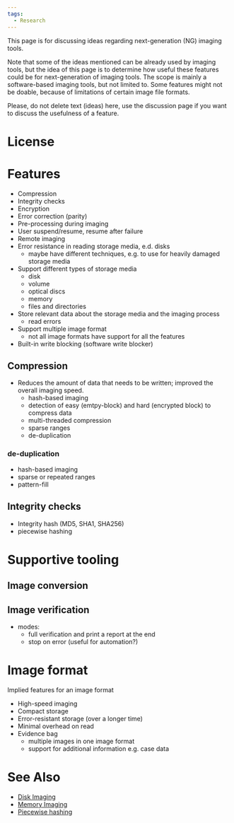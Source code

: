```yaml
---
tags:
  - Research
---
```

This page is for discussing ideas regarding next-generation (NG) imaging
tools.

Note that some of the ideas mentioned can be already used by imaging
tools, but the idea of this page is to determine how useful these
features could be for next-generation of imaging tools. The scope is
mainly a software-based imaging tools, but not limited to. Some features
might not be doable, because of limitations of certain image file
formats.

Please, do not delete text (ideas) here, use the discussion page if you
want to discuss the usefulness of a feature.

# License

# Features

- Compression
- Integrity checks
- Encryption
- Error correction (parity)
- Pre-processing during imaging
- User suspend/resume, resume after failure
- Remote imaging
- Error resistance in reading storage media, e.d. disks
  - maybe have different techniques, e.g. to use for heavily damaged
    storage media
- Support different types of storage media
  - disk
  - volume
  - optical discs
  - memory
  - files and directories
- Store relevant data about the storage media and the imaging process
  - read errors
- Support multiple image format
  - not all image formats have support for all the features
- Built-in write blocking (software write blocker)

## Compression

- Reduces the amount of data that needs to be written; improved the
  overall imaging speed.
  - hash-based imaging
  - detection of easy (emtpy-block) and hard (encrypted block) to
    compress data
  - multi-threaded compression
  - sparse ranges
  - de-duplication

### de-duplication

- hash-based imaging
- sparse or repeated ranges
- pattern-fill

## Integrity checks

- Integrity hash (MD5, SHA1, SHA256)
- piecewise hashing

# Supportive tooling

## Image conversion

## Image verification

- modes:
  - full verification and print a report at the end
  - stop on error (useful for automation?)

# Image format

Implied features for an image format

- High-speed imaging
- Compact storage
- Error-resistant storage (over a longer time)
- Minimal overhead on read
- Evidence bag
  - multiple images in one image format
  - support for additional information e.g. case data

# See Also

- [Disk Imaging](disk_imaging.md)
- [Memory Imaging](memory_imaging.md)
- [Piecewise hashing](piecewise_hashing.md)
